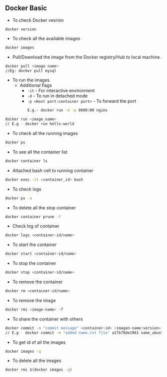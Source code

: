 ## Docker Basic

- To check Docker vesrion

```
docker version
```

- To check all the available images

```bash
docker images
```

- Pull/Download the image from the Docker registry/Hub to local machine.

```bash
docker pull <image name>
//Eg: docker pull mysql
```

- To run the images
  - Additional flags
    - `-it` - For interactive environment
    - `-d` - To run in detached mode 
    - `-p <Host port:container port>` - To forward the port
        ```bash
        E.g.- docker run -d -p 8080:80 nginx
        ``` 
```bash
docker run <image_name>
// E.g - docker run hello-world
```
- To check all the running images
```bash
docker ps
```
- To see all the container list 
  
```bash
docker container ls
```
- Attached bash cell to running container
```bash
docker exec -it <container_id> bash
```
- To check logs 
```bash
docker ps -a
```
- To delete all the stop container 
```bash
docker container prune -f
```
- Check log of container 
```bash
docker logs <container-id/name>
```
- To start the container 
```bash
docker start <container-id/name>
```
- To stop the container 
```bash
docker stop <container-id/name>
```
- To remove the container
```bash
docker rm <container-id/name>
```
- To remove the image
```bash
docker rmi <image-name> -f
```
- To share the container with others
```bash
docker commit -m "commit message" <container-id> <imagen-name:version>
// E.g - docker commit -m "added name.txt file" a17b78de1961 name_ubuntu:1.01
```
- To get id of all the images
```bash
docker images -q
```
- To delete all the images 
```bash
docker rmi $(docker images -q)
```

